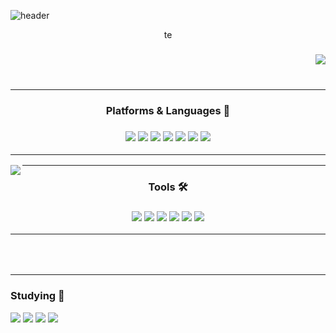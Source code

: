![header](https://capsule-render.vercel.app/api?type=waving&color=gradient&height=250&section=header&text=HELLO&fontSize=90&animation=fadeIn&fontAlignY=30&desc=I`m%20JoInHo&descAlignY=51&descAlign=62)

<div align="center">
te
</div>
 
<div align="center">

<img align="right" src="https://github-readme-stats.vercel.app/api/top-langs/?username=zjxps2007&theme=radical&exclude_repo=Computer-Science-Engineering,clone-web-scrapper&hide=Procfile&layout=compact&langs_count=8"/>

### <br></br>

<hr></hr>

<h3 align="center"><b>Platforms & Languages 🚀</b></h3>
<h3 align="center">
<a href="https://www.microsoft.com/ko-kr/"><img src="https://img.shields.io/badge/Windows-0078D6?style=flat-square&logo=Windows&logoColor=FFFFFF"/></a>
<a href="https://ubuntu.com/download/desktop"><img src="https://img.shields.io/badge/Ubuntu-E95420?style=flat-square&logo=Ubuntu&logoColor=FFFFFF"/></a>
<a href="https://www.apple.com/kr/macos/ventura/"><img src="https://img.shields.io/badge/macOS-000000?style=flat-square&logo=macOS&logoColor=FFFFFF"/></a>
<a href="https://learn.microsoft.com/ko-kr/dotnet/csharp/"><img src="https://img.shields.io/badge/C Sharp-239120?style=flat-square&logo=C Sharp&logoColor=FFFFFF"/></a>
<a href="https://en.cppreference.com/w/cpp"><img src="https://img.shields.io/badge/c++-00599C?style=flat-square&logo=c%2B%2B&logoColor=FFFFFF"/></a>
<a href="https://en.cppreference.com/w/c"><img src="https://img.shields.io/badge/C-A8B9CC?style=flat-square&logo=C&logoColor=FFFFFF"/></a>
<a href="https://openjdk.org/"><img src="https://img.shields.io/badge/JAVA-EE0000?style=flat-square&logo=OpenJDK&logoColor=FFFFFF"/></a>

<hr></hr>

</div>

<div align="center">

<img align="left" src="https://github-readme-stats.vercel.app/api?username=zjxps2007&show_icons=true&theme=radical"/>

<hr></hr>
<h3 align="center"><b>Tools 🛠</b></h3>
<h3 align="center">
<a href="https://www.jetbrains.com/"><img src="https://img.shields.io/badge/JetBrains-000000?style=flat-square&logo=JetBrains&logoColor=FFFFFF"/></a>
<a href="https://git-scm.com"><img src="https://img.shields.io/badge/Git-F05032?style=flat-square&logo=Git&logoColor=FFFFFF"/></a>
<a href="https://developer.apple.com/kr/xcode/"><img src="https://img.shields.io/badge/Xcode-147EFB?style=flat-square&logo=Xcode&logoColor=FFFFFF"/></a>
<a href="https://store.unity.com/kr/products/unity-personal?gclid=Cj0KCQjwkt6aBhDKARIsAAyeLJ3ZmeV-cOh-e-Bo8mNulZqeviHN5k1ieQ3iDEfi2EBclVujFZIHrDIaAujWEALw_wcB&gclsrc=aw.ds"><img src="https://img.shields.io/badge/Unity-000000?style=flat-square&logo=Unity&logoColor=FFFFFF"/></a>
<a href="https://www.unrealengine.com/ko/unreal-engine-5?utm_source=sa&utm_medium=click_link&utm_campaign=egk_ue5_download&utm_content=ue5_download&utm_term=406&gclid=Cj0KCQjwteOaBhDuARIsADBqRehz4xjhD--NXPP3jf3psibM8pL8SHCHADVSg8x6W6QUgKyLEDJhQJIaAlc8EALw_wcB"><img src="https://img.shields.io/badge/Unreal Engine-0E1128?style=flat-square&logo=Unreal Engine&logoColor=FFFFFF"/></a>
<a href="https://code.visualstudio.com/"><img src="https://img.shields.io/badge/Visual Studio Code-007ACC?style=flat-square&logo=Visual Studio Code&logoColor=FFFFFF"/></a>

  
  <hr></hr>
  
</div>
<br></br>
<hr></hr>

<h3>Studying 🌱</h3>
<a href="https://www.apple.com/kr/swift/"><img src="https://img.shields.io/badge/Swift-F05138?style=flat-square&logo=Swift&logoColor=FFFFFF"/></a>
<a href="https://developer.android.com/studio?gclid=Cj0KCQjwteOaBhDuARIsADBqReiPVXLo-DitDdyLyw6V_Z-jmAnV4fVzl9VTfFAtcKXJPxRcAPY1I6MaAmEoEALw_wcB&gclsrc=aw.ds"><img src="https://img.shields.io/badge/Android-3DDC84?style=flat-square&logo=Android&logoColor=FFFFFF"/></a>
<a href="https://kotlinlang.org/"><img src="https://img.shields.io/badge/Kotlin-7F52FF?style=flat-square&logo=Kotlin&logoColor=FFFFFF"/></a>
<a href="https://www.python.org/"><img src="https://img.shields.io/badge/Python-3776AB?style=flat-square&logo=Python&logoColor=FFFFFF"/></a>
